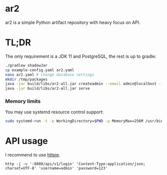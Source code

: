 # ar2
ar2 is a simple Python artifact repository with heavy focus on API.

# TL;DR
The only requirement is a JDK 11 and PostgreSQL, the rest is up to gradle:
```bash
./gradlew shadowJar
cp example-config.yaml ar2.yaml
nano ar2.yaml # change database settings
mkdir /tmp/packages
java -jar build/libs/ar2-all.jar createadmin --email admin@localhost --username admin
java -jar build/libs/ar2-all.jar serve
```

### Memory limits
You may use systemd resource control support:
```bash
sudo systemd-run -t -p WorkingDirectory=$PWD -p MemoryMax=256M /usr/bin/java -jar build/libs/ar2-all.jar serve
```

# API usage
I recommend to use [httpie](https://github.com/jakubroztocil/httpie).
```
http -j -v ':8080/api/v1/login' 'Content-Type:application/json; charset=UTF-8' 'username=admin' 'password=123'
```
